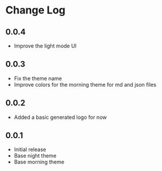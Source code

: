 # Change Log

## 0.0.4

- Improve the light mode UI

## 0.0.3

- Fix the theme name
- Improve colors for the morning theme for md and json files

## 0.0.2

- Added a basic generated logo for now

## 0.0.1

- Initial release
- Base night theme
- Base morning theme
